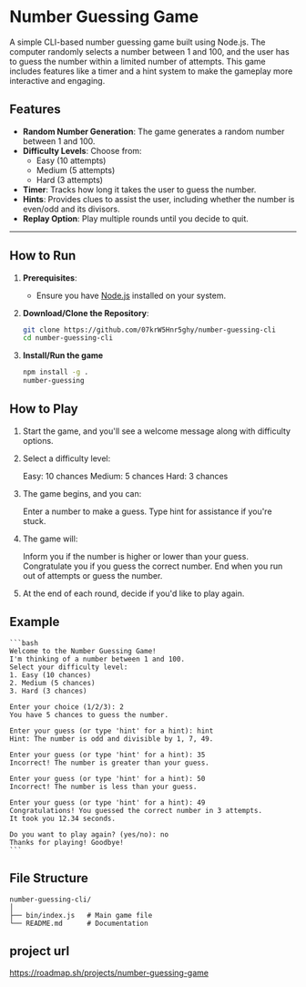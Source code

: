 # Number Guessing Game

A simple CLI-based number guessing game built using Node.js. The computer randomly selects a number between 1 and 100, and the user has to guess the number within a limited number of attempts. This game includes features like a timer and a hint system to make the gameplay more interactive and engaging.

## **Features**

- **Random Number Generation**: The game generates a random number between 1 and 100.
- **Difficulty Levels**: Choose from:
  - Easy (10 attempts)
  - Medium (5 attempts)
  - Hard (3 attempts)
- **Timer**: Tracks how long it takes the user to guess the number.
- **Hints**: Provides clues to assist the user, including whether the number is even/odd and its divisors.
- **Replay Option**: Play multiple rounds until you decide to quit.

---

## **How to Run**

1. **Prerequisites**:

   - Ensure you have [Node.js](https://nodejs.org/) installed on your system.

2. **Download/Clone the Repository**:

   ```bash
   git clone https://github.com/07krW5Hnr5ghy/number-guessing-cli
   cd number-guessing-cli
   ```

3. **Install/Run the game**

   ```bash
   npm install -g .
   number-guessing
   ```

## **How to Play**

1.  Start the game, and you'll see a welcome message along with difficulty options.
2.  Select a difficulty level:

    Easy: 10 chances
    Medium: 5 chances
    Hard: 3 chances

3.  The game begins, and you can:

    Enter a number to make a guess.
    Type hint for assistance if you're stuck.

4.  The game will:

    Inform you if the number is higher or lower than your guess.
    Congratulate you if you guess the correct number.
    End when you run out of attempts or guess the number.

5.  At the end of each round, decide if you'd like to play again.

## **Example**

    ```bash
    Welcome to the Number Guessing Game!
    I'm thinking of a number between 1 and 100.
    Select your difficulty level:
    1. Easy (10 chances)
    2. Medium (5 chances)
    3. Hard (3 chances)

    Enter your choice (1/2/3): 2
    You have 5 chances to guess the number.

    Enter your guess (or type 'hint' for a hint): hint
    Hint: The number is odd and divisible by 1, 7, 49.

    Enter your guess (or type 'hint' for a hint): 35
    Incorrect! The number is greater than your guess.

    Enter your guess (or type 'hint' for a hint): 50
    Incorrect! The number is less than your guess.

    Enter your guess (or type 'hint' for a hint): 49
    Congratulations! You guessed the correct number in 3 attempts.
    It took you 12.34 seconds.

    Do you want to play again? (yes/no): no
    Thanks for playing! Goodbye!
    ```

## **File Structure**

    number-guessing-cli/
    │
    ├── bin/index.js   # Main game file
    └── README.md      # Documentation

## project url

https://roadmap.sh/projects/number-guessing-game
